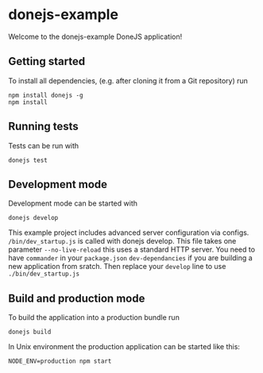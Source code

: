 # donejs-example

Welcome to the donejs-example DoneJS application!

## Getting started

To install all dependencies, (e.g. after cloning it from a Git repository) run

```
npm install donejs -g
npm install
```

## Running tests

Tests can be run with

```
donejs test
```

## Development mode

Development mode can be started with

```
donejs develop
```

This example project includes advanced server configuration via configs.
`/bin/dev_startup.js` is called with donejs develop. This file takes one parameter `--no-live-reload`
this uses a standard HTTP server.
You need to have `commander` in your `package.json` `dev-dependancies` if you are building a new application from sratch. Then replace your `develop` line to use `./bin/dev_startup.js`

## Build and production mode

To build the application into a production bundle run

```
donejs build
```

In Unix environment the production application can be started like this:

```
NODE_ENV=production npm start
```
